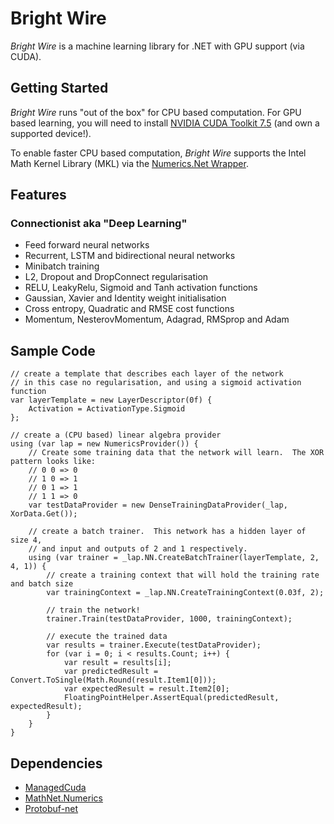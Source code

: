 # Bright Wire

*Bright Wire* is a machine learning library for .NET with GPU support (via CUDA).

## Getting Started

*Bright Wire* runs "out of the box" for CPU based computation.  For GPU based learning, you will need to install
[NVIDIA CUDA Toolkit 7.5](https://developer.nvidia.com/cuda-toolkit) (and own a supported device!).

To enable faster CPU based computation, *Bright Wire* supports the Intel Math Kernel Library (MKL) 
via the [Numerics.Net Wrapper](http://numerics.mathdotnet.com/MKL.html).

## Features

### Connectionist aka "Deep Learning"
* Feed forward neural networks
* Recurrent, LSTM and bidirectional neural networks
* Minibatch training
* L2, Dropout and DropConnect regularisation
* RELU, LeakyRelu, Sigmoid and Tanh activation functions
* Gaussian, Xavier and Identity weight initialisation
* Cross entropy, Quadratic and RMSE cost functions
* Momentum, NesterovMomentum, Adagrad, RMSprop and Adam

## Sample Code
```
// create a template that describes each layer of the network
// in this case no regularisation, and using a sigmoid activation function 
var layerTemplate = new LayerDescriptor(0f) {
    Activation = ActivationType.Sigmoid
};

// create a (CPU based) linear algebra provider
using (var lap = new NumericsProvider()) {
	// Create some training data that the network will learn.  The XOR pattern looks like:
	// 0 0 => 0
	// 1 0 => 1
	// 0 1 => 1
	// 1 1 => 0
    var testDataProvider = new DenseTrainingDataProvider(_lap, XorData.Get());

	// create a batch trainer.  This network has a hidden layer of size 4,
	// and input and outputs of 2 and 1 respectively.
    using (var trainer = _lap.NN.CreateBatchTrainer(layerTemplate, 2, 4, 1)) {
		// create a training context that will hold the training rate and batch size
        var trainingContext = _lap.NN.CreateTrainingContext(0.03f, 2);

		// train the network!
        trainer.Train(testDataProvider, 1000, trainingContext);

		// execute the trained data 
        var results = trainer.Execute(testDataProvider);
        for (var i = 0; i < results.Count; i++) {
            var result = results[i];
            var predictedResult = Convert.ToSingle(Math.Round(result.Item1[0]));
            var expectedResult = result.Item2[0];
            FloatingPointHelper.AssertEqual(predictedResult, expectedResult);
        }
    }
}
```

## Dependencies
* [ManagedCuda](https://github.com/kunzmi/managedCuda)
* [MathNet.Numerics](https://github.com/mathnet/mathnet-numerics)
* [Protobuf-net](https://github.com/mgravell/protobuf-net)